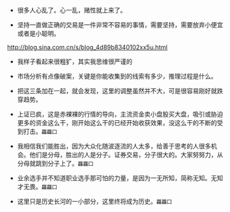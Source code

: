 - 很多人心乱了。心一乱，赌性就上来了。

- 坚持一直做正确的交易是一件非常不容易的事情，需要坚持，需要放弃小便宜或者是小聪明。

http://blog.sina.com.cn/s/blog_4d89b8340102xx5u.html
- 我样子看起来很粗犷，其实我思维很严谨的
- 市场分析有点像破案，关键是你能收集到的线索有多少，推理过程是什么。
- 把这三条加在一起，就会发现，这里的调整虽然并不大，可是很容易刚好就跌穿趋势。

- 上证已疯，这是赤裸裸的行情的导向，主流资金卖小盘股买大盘，吸引或胁迫更多的资金这么干，刚开始这么干的已经开始收获效果，没这么干的不断的受到打击。`龘龘囗`
- 我相信我们能胜出，因为大众化随波逐流的人太多，给善于思考的人很多机会。他们是分母，胜出的人是分子。证券交易，分子很大的。大家努努力，从分母就跳到分子上了。`龘龘囗`
- 业余选手并不知道职业选手那可怕的力量，是因为一无所知，简称无知。无知才无畏。`龘龘囗`
- 这里只是历史长河的一小部分，这里终将成为历史。`龘龘囗`
